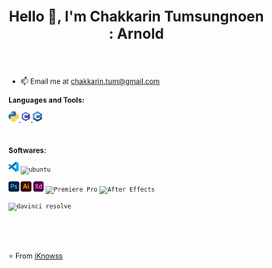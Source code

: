
<div align="center">
<h1 title="hi"> Hello 👋, I'm Chakkarin Tumsungnoen : Arnold</h1>
</div>


<br />
<br />


- 📫 Email me at [chakkarin.tum@gmail.com](chakkarin.tum@gmail.com)

**Languages and Tools:** 

<a href="https://www.python.org" target="_blank"> <code><img height="20" alt="Python" 
  src="https://github.com/Aakarsh-B/trying-repos/blob/master/python-5.svg?raw=true"/></code>
<a href="https://www.cprogramming.com/" target="_blank"> <code><img height="20" alt="C" 
  src="https://github.com/Aakarsh-B/trying-repos/blob/master/c-programming.png"/></code>
<a href="https://www.w3schools.com/cpp/" target="_blank"> <code><img height="20" alt="C++" 
  src="https://github.com/Aakarsh-B/trying-repos/blob/master/c++.png"/></code> </a>

<br />

**Softwares:**

<code><img height="20" alt="vscode"
           src="https://raw.githubusercontent.com/github/explore/80688e429a7d4ef2fca1e82350fe8e3517d3494d/topics/visual-studio-code/visual-studio-code.png" /></code>
<code><img height="20" alt="ubuntu"
           src="https://upload.wikimedia.org/wikipedia/commons/4/4b/Ubuntu_Kylin_logo.png" /></code>
           
<code><img height="20" alt="Photoshop"
           src="https://github.com/Aakarsh-B/trying-repos/blob/master/photoshop.png?raw=true" /></code>
<code><img height="20" alt="Illustrator"
           src="https://github.com/Aakarsh-B/trying-repos/blob/master/illustrator.png?raw=true" /></code>
<code><img height="20" alt="xd"
           src="https://github.com/Aakarsh-B/trying-repos/blob/master/adobexd.png?raw=true" /></code>
<code><img height="20" alt="Premiere Pro"
           src="https://upload.wikimedia.org/wikipedia/commons/thumb/4/40/Adobe_Premiere_Pro_CC_icon.svg/1200px-Adobe_Premiere_Pro_CC_icon.svg.png" /></code>
<code><img height="20" alt="After Effects"
           src="https://upload.wikimedia.org/wikipedia/commons/thumb/c/cb/Adobe_After_Effects_CC_icon.svg/1051px-Adobe_After_Effects_CC_icon.svg.png" /></code>
           
 <code><img height="20" alt="davinci resolve"
           src="https://is3-ssl.mzstatic.com/image/thumb/Purple114/v4/86/0f/92/860f92fd-84b3-f7a8-dea8-efd004a42323/Resolve.png/1200x630bb.png" /></code>

<br />
<br />
<br />

⭐️ From [iKnowss](https://avatars.githubusercontent.com/u/45513808?v=4)
